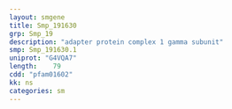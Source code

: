 ```yaml
---
layout: smgene
title: Smp_191630
grp: Smp_19
description: "adapter protein complex 1 gamma subunit"
smp: Smp_191630.1
uniprot: "G4VQA7"
length:    79
cdd: "pfam01602"
kk: ns
categories: sm
---
```

